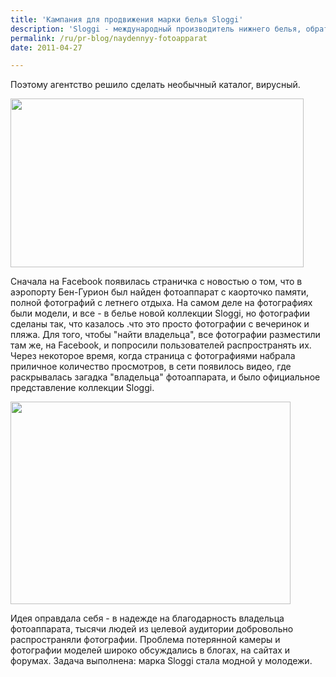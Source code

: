 ```yaml
---
title: 'Кампания для продвижения марки белья Sloggi'
description: 'Sloggi - международный производитель нижнего белья, обратился к агентству Yehoshua TBWA, Израиль, с просьбой создать каталог для новой коллекции. Проблема была в том, что бренд решил нацелиться на другую аудиторию, более молодую. Средний возраст покупателя бренда - 29 лет, а задача состояла в том, чтобы привлечь людей от 17 до 25 лет.'
permalink: /ru/pr-blog/naydennyy-fotoapparat
date: 2011-04-27

---
```


Поэтому агентство решило сделать необычный каталог, вирусный.

<img src="{{ site.assets }}/upload/sloggi1.jpg" alt="" class="post__img" width="469" height="270">

Сначала на Facebook появилась страничка с новостью о том, что в аэропорту Бен-Гурион был найден фотоаппарат с каорточко памяти, полной фотографий с летнего отдыха. На самом деле на фотографиях были модели, и все - в белье новой коллекции Sloggi, но фотографии сделаны так, что казалось .что это просто фотографии с вечеринок и пляжа. Для того, чтобы "найти владельца",  все фотографии разместили там же, на Facebook, и попросили пользователей распространять  их. Через некоторое время, когда страница с фотографиями набрала приличное количество просмотров, в сети появилось видео, где раскрывалась загадка "владельца" фотоаппарата, и было официальное представление коллекции Sloggi.

<img src="{{ site.assets }}/upload/sloggi3.jpg" alt="" class="post__img" width="448" height="324">

Идея оправдала себя - в надежде на благодарность владельца фотоаппарата, тысячи людей из целевой аудитории добровольно распространяли фотографии. Проблема потерянной камеры и фотографии моделей широко обсуждались в блогах, на сайтах и форумах. Задача выполнена: марка Sloggi стала модной у молодежи.

<object width="480" height="390"><param name="movie" value="http://www.youtube.com/v/j8GkIkpB1IE?fs=1&hl=ru_RU&rel=0"></param><param name="allowFullScreen" value="true"></param><param name="allowscriptaccess" value="always"></param><embed src="http://www.youtube.com/v/j8GkIkpB1IE?fs=1&amp;hl=ru_RU&amp;rel=0" type="application/x-shockwave-flash" width="480" height="390" allowscriptaccess="always" allowfullscreen="true"></embed></object>

